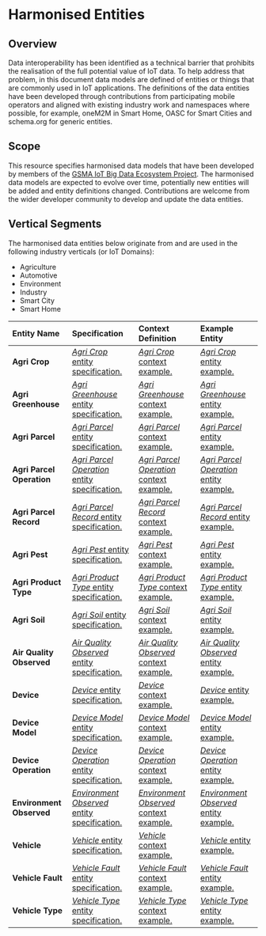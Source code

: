 # Harmonised Entities

## Overview

Data interoperability has been identified as a technical barrier that prohibits the realisation of the full potential value of IoT data.
To help address that problem, in this document data models are defined of entities or things that are commonly used in IoT applications.
The definitions of the data entities have been developed through contributions from participating mobile operators and aligned with existing industry work and namespaces where possible,
for example, oneM2M in Smart Home, OASC for Smart Cities and schema.org for generic entities.

## Scope

This resource specifies harmonised data models that have been developed by members of the [GSMA IoT Big Data Ecosystem Project](https://www.gsma.com/iot/iot-big-data/).
The harmonised data models are expected to evolve over time, potentially new entities will be added and entity definitions changed.
Contributions are welcome from the wider developer community to develop and update the data entities.

## Vertical Segments

The harmonised data entities below originate from and are used in the following industry verticals (or IoT Domains):

* Agriculture
* Automotive
* Environment
* Industry
* Smart City
* Smart Home

| Entity Name | Specification | Context Definition | Example Entity |
|:--- |:--- |:--- |:--- |
| **Agri Crop** | [*Agri Crop* entity specification.](definitions/Agri-Crop.md) | [*Agri Crop* context example.](examples/Agri-Crop-context.jsonld) | [*Agri Crop* entity example.](examples/Agri-Crop.jsonld) |
| **Agri Greenhouse** | [*Agri Greenhouse* entity specification.](definitions/Agri-Greenhouse.md) | [*Agri Greenhouse* context example.](examples/Agri-Greenhouse-context.jsonld) | [*Agri Greenhouse* entity example.](examples/Agri-Greenhouse.jsonld) |
| **Agri Parcel** | [*Agri Parcel* entity specification.](definitions/Agri-Parcel.md) | [*Agri Parcel* context example.](examples/Agri-Parcel-context.jsonld) | [*Agri Parcel* entity example.](examples/Agri-Parcel.jsonld) |
| **Agri Parcel Operation** | [*Agri Parcel Operation* entity specification.](definitions/Agri-Parcel-Operation.md) | [*Agri Parcel Operation* context example.](examples/Agri-Parcel-Operation-context.jsonld) | [*Agri Parcel Operation* entity example.](examples/Agri-Parcel-Operation.jsonld) |
| **Agri Parcel Record** | [*Agri Parcel Record* entity specification.](definitions/Agri-Parcel-Record.md) | [*Agri Parcel Record* context example.](examples/Agri-Parcel-Record-context.jsonld) | [*Agri Parcel Record* entity example.](examples/Agri-Parcel-Record.jsonld) |
| **Agri Pest** | [*Agri Pest* entity specification.](definitions/Agri-Pest.md) | [*Agri Pest* context example.](examples/Agri-Pest-context.jsonld) | [*Agri Pest* entity example.](examples/Agri-Pest.jsonld) |
| **Agri Product Type** | [*Agri Product Type* entity specification.](definitions/Agri-Product-Type.md) | [*Agri Product Type* context example.](examples/Agri-Product-Type-context.jsonld) | [*Agri Product Type* entity example.](examples/Agri-Product-Type.jsonld) |
| **Agri Soil** | [*Agri Soil* entity specification.](definitions/Agri-Soil.md) | [*Agri Soil* context example.](examples/Agri-Soil-context.jsonld) | [*Agri Soil* entity example.](examples/Agri-Soil.jsonld) |
| **Air Quality Observed** | [*Air Quality Observed* entity specification.](definitions/Air-Quality-Observed.md) | [*Air Quality Observed* context example.](examples/Air-Quality-Observed-context.jsonld) | [*Air Quality Observed* entity example.](examples/Air-Quality-Observed.jsonld) |
| **Device** | [*Device* entity specification.](definitions/Device.md) | [*Device* context example.](examples/Device-context.jsonld) | [*Device* entity example.](examples/Device.jsonld) |
| **Device Model** | [*Device Model* entity specification.](definitions/Device-Model.md) | [*Device Model* context example.](examples/Device-Model-context.jsonld) | [*Device Model* entity example.](examples/Device-Model.jsonld) |
| **Device Operation** | [*Device Operation* entity specification.](definitions/Device-Operation.md) | [*Device Operation* context example.](examples/Device-Operation-context.jsonld) | [*Device Operation* entity example.](examples/Device-Operation.jsonld) |
| **Environment Observed** | [*Environment Observed* entity specification.](definitions/Environment-Observed.md) | [*Environment Observed* context example.](examples/Environment-Observed-context.jsonld) | [*Environment Observed* entity example.](examples/Environment-Observed.jsonld) |
| **Vehicle** | [*Vehicle* entity specification.](definitions/Vehicle.md) | [*Vehicle* context example.](examples/Vehicle-context.jsonld) | [*Vehicle* entity example.](examples/Vehicle.jsonld) |
| **Vehicle Fault** | [*Vehicle Fault* entity specification.](definitions/Vehicle-Fault.md) | [*Vehicle Fault* context example.](examples/Vehicle-Fault-context.jsonld) | [*Vehicle Fault* entity example.](examples/Vehicle-Fault.jsonld) |
| **Vehicle Type** | [*Vehicle Type* entity specification.](definitions/Vehicle-Type.md) | [*Vehicle Type* context example.](examples/Vehicle-Type-context.jsonld) | [*Vehicle Type* entity example.](examples/Vehicle-Type.jsonld) |

